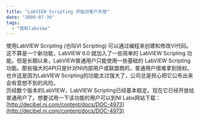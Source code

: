 ```yaml
---
title: "LabVIEW Scripting 开始对客户开放"
date: "2009-07-30"
tags: 
  - "我和labview"
---
```


使用LabVIEW Scripting (也叫VI Scripting) 可以通过编程来创建和修改VI代码。这不算是一个新功能，LabVIEW 6.0 就加入了一些简单的 LabVIEW Scripting 功能。但是长期以来，LabVIEW普通用户只能使用一些基础的 LabVIEW Scripting 功能。那些强大的API只是针对NI内部用户或联盟商的，普通用户很难拿到授权。也许这是因为LabVIEW Scripting的功能太过强大了，公司总是担心把它公布出来会有意想不到的风险。  
历经数个版本的LabVIEW，LabVIEW Scripting已经基本稳定。现在它已经开放给普通用户了。想要试用一下该功能的用户可以到NI Labs网站下载：[http://decibel.ni.com/content/docs/DOC-4973](http://decibel.ni.com/content/docs/DOC-4973)
